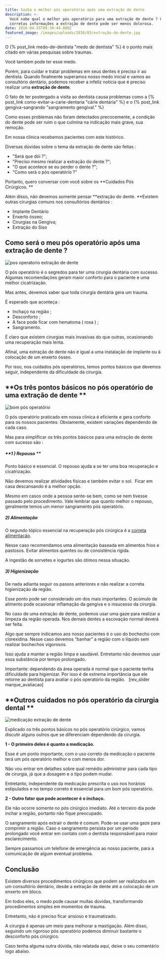```yaml
---
title: Saiba o melhor pós operatório após uma extração de dente
description: >-
  Você sabe qual o melhor pós operatório para uma extração de dente ? Com as
  corretas informações a extração de dente pode ser menos dolorosa.
date: 2016-04-25T09:39:44.000Z
featured_image: /images/uploads/2016/03/extração-de-dente.jpg
---
```

O {% post_link medo-de-dentista "medo de dentista" %} é o ponto mais citado em várias pesquisas sobre traumas. 

Você também pode ter esse medo. 

Porém, para cuidar e tratar problemas em seus dentes é preciso ir ao dentista. Quando finalmente superamos nosso medo inicial e vamos ao consultório dentário, podemos receber a infeliz notícia que é preciso realizar uma **extração de dente**. 

O fato de ter postergado a visita ao dentista causa problemas como a {% post_link como-evitar-a-carie-dentaria "cárie dentária" %} e o {% post_link gengiva-sangrando "sangramento gengival." %}  

Como esses problemas não foram detectados precocemente, a condição do dente pode ser ruim o que culmina na indicação mais grave, sua remoção. 

Em nossa clínica recebemos pacientes com este histórico. 

Diversas dúvidas sobre o tema da extração de dente são feitas :

* "Será que dói ?";
* "Preciso mesmo realizar a extração do dente ?";
* "O que acontece se eu perder o dente ?";
* "Como será o pós operatório ?"

Portanto, quero conversar com você sobre os **Cuidados Pós Cirúrgicos. ** 

Além disso, não devemos somente pensar **extração do dente. **Existem outras cirurgias comuns nos consultórios dentários :

* Implante Dentário
* Enxerto ósseo;
* Cirurgias na Gengiva;
* Extração do Siso

## **Como será o meu pós operatório após uma extração de dente ?**

![pos operatorio extração de dente](/images/uploads/2016/03/pos-operatorio-extração-de-dente.jpg) 

O pós operatório é o segredos para ter uma cirurgia dentária com sucesso. Algumas recomendações geram maior conforto para o paciente e uma melhor cicatrização. 

Mas antes, devemos saber que toda cirurgia dentária gera um trauma. 

É esperado que aconteça :

* Inchaço na região ;
* Desconforto ;
* A face pode ficar com hematoma ( roxa ) ;
* Sangramento.

É claro que existem cirurgias mais invasivas do que outras, ocasionando uma recuperação mais lenta. 

Afinal, uma extração de dente não é igual a uma instalação de implante ou à colocação de um enxerto ósseo. 

Por isso, nos cuidados pós operatórios, temos pontos básicos que devemos seguir, independente da dificuldade da cirurgia.

## **Os três pontos básicos no pós operatório de uma extração de dente **

![bom pós operatório](/images/uploads/2016/03/bom-pós-operatório.jpg) 

O pós operatório praticado em nossa clinica é eficiente e gera conforto para os nossos pacientes. Obviamente, existem variações dependendo de cada caso. 

Mas para simplificar os três pontos básicos para uma extração de dente com sucesso são :

##### **1 ) Repouso **

Ponto básico e essencial. O repouso ajuda a se ter uma boa recuperação e cicatrização. 

Não devemos realizar atividades físicas e também evitar o sol.  Ficar em casa descansando é a melhor opção. 

Mesmo em casos onde a pessoa sente-se bem, como se nem tivesse passado pelo procedimento. Vale lembrar que quanto melhor o repouso, geralmente temos um menor sangramento pós operatório.

##### **2) Alimentação**

O segundo tópico essencial na recuperação pós cirúrgica é a [correta alimentação](https://pt.wikipedia.org/wiki/Alimentação_saudável). 

Nesse caso recomendamos uma alimentação baseada em alimentos frios e pastosos. Evitar alimentos quentes ou de consistência rígida. 

A ingestão de sorvetes e iogurtes são ótimos nessa situação.

##### **3) Higienização**

De nada adianta seguir os passos anteriores e não realizar a correta higienização da região. 

Esse ponto pode ser considerado um dos mais importantes. O acúmulo de alimento pode ocasionar inflamação da gengiva e o insucesso da cirurgia. 

No caso de uma extração de dente, podemos usar uma gaze para realizar a limpeza da região operada. Nos demais dentes a escovação normal deverá ser feita. 

Algo que sempre indicamos aos nosso pacientes é o uso do bochecho com clorexidina. Nesse caso devemos “banhar” a região com o líquido sem realizar bochechos vigorosos. 

Isso ajuda a manter a região limpa e saudável. Entretanto não devemos usar essa substância por tempo prolongado. 

Importante: dependendo da área operada é normal que o paciente tenha dificuldade para higienizar. Por isso é de extrema importância que ele retorne ao dentista para avaliar o pós operatório da região.   \[rev_slider marque_avaliacao]  

## **Outros cuidados no pós operatório da cirurgia dental **

![medicação extração de dente](/images/uploads/2016/03/medicação-extração-de-dente.jpg) 

Explicado os três pontos básicos no pós operatório cirúrgico, vamos discutir alguns outros que se diferenciam dependendo da cirurgia. 

**1 - O primeiro deles é quanto a medicação.** 

Esse é um ponto importante, com o uso correto da medicação o paciente terá um pós operatório melhor e com menos dor. 

Não vou entrar em detalhes sobre qual remédio administrar para cada tipo de cirurgia, já que a dosagem e o tipo podem mudar. 

Entretanto, independente da medicação prescrita o uso nos horários estipulados e no tempo correto é essencial para um bom pós operatório. 

**2 - Outro fator que pode acontecer é o inchaço.** 

Ele não ocorre somente no pós cirúrgico imediato. Até o terceiro dia pode inchar a região, portanto não fique preocupado. 

O sangramento após extrair o dente é comum. Pode-se usar uma gaze para comprimir a região. Caso o sangramento persista por um período prolongado você entrar em contato com o dentista responsável para maior esclarecimento. 

Sempre passamos um telefone de emergência ao nosso paciente, para a comunicação de algum eventual problema.

## **Conclusão**

Existem diversos procedimentos cirúrgicos que podem ser realizados em um consultório dentário, desde a extração de dente até a colocação de um enxerto em bloco. 

Em todos eles, o medo pode causar muitas dúvidas, transformando procedimentos simples em momentos de trauma. 

Entretanto, não é preciso ficar ansioso e traumatizado. 

A cirurgia é apenas um meio para melhorar a mastigação. Além disso, seguindo um rigoroso pós operatório podemos diminuir bastante o desconforto pós cirúrgico. 

Caso tenha alguma outra dúvida, não relatada aqui, deixe o seu comentário logo abaixo.
